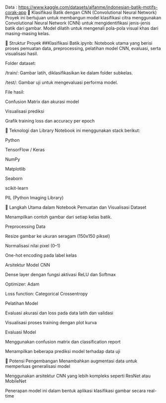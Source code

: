 Data : https://www.kaggle.com/datasets/alfanme/indonesian-batik-motifs-corak-app
🧵 Klasifikasi Batik dengan CNN (Convolutional Neural Network)
Proyek ini bertujuan untuk membangun model klasifikasi citra menggunakan Convolutional Neural Network (CNN) untuk mengidentifikasi jenis-jenis batik dari gambar. Model dilatih untuk mengenali pola-pola visual khas dari masing-masing kelas.

📂 Struktur Proyek
##Klasifikasi Batik.ipynb: Notebook utama yang berisi proses pemuatan data, preprocessing, pelatihan model CNN, evaluasi, serta visualisasi hasil.

Folder dataset:

/train/: Gambar latih, diklasifikasikan ke dalam folder subkelas.

/test/: Gambar uji untuk mengevaluasi performa model.

File hasil:

Confusion Matrix dan akurasi model

Visualisasi prediksi

Grafik training loss dan accuracy per epoch

🔧 Teknologi dan Library
Notebook ini menggunakan stack berikut:

Python

TensorFlow / Keras

NumPy

Matplotlib

Seaborn

scikit-learn

PIL (Python Imaging Library)

🚀 Langkah Utama dalam Notebook
Pemuatan dan Visualisasi Dataset

Menampilkan contoh gambar dari setiap kelas batik.

Preprocessing Data

Resize gambar ke ukuran seragam (150x150 piksel)

Normalisasi nilai pixel (0–1)

One-hot encoding pada label kelas

Arsitektur Model CNN

Dense layer dengan fungsi aktivasi ReLU dan Softmax

Optimizer: Adam

Loss function: Categorical Crossentropy

Pelatihan Model

Evaluasi akurasi dan loss pada data latih dan validasi

Visualisasi proses training dengan plot kurva

Evaluasi Model

Menggunakan confusion matrix dan classification report

Menampilkan beberapa prediksi model terhadap data uji

🧠 Potensi Pengembangan
Menambahkan augmentasi data untuk memperluas generalisasi model

Menggunakan arsitektur CNN yang lebih kompleks seperti ResNet atau MobileNet

Penerapan model ini dalam bentuk aplikasi klasifikasi gambar secara real-time
